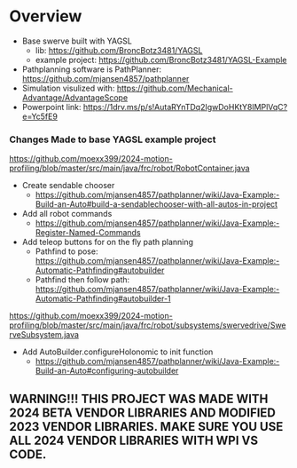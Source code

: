 # Overview
- Base swerve built with YAGSL
    - lib: https://github.com/BroncBotz3481/YAGSL
    - example project: https://github.com/BroncBotz3481/YAGSL-Example
- Pathplanning software is PathPlanner: https://github.com/mjansen4857/pathplanner
- Simulation visulized with: https://github.com/Mechanical-Advantage/AdvantageScope
- Powerpoint link: https://1drv.ms/p/s!AutaRYnTDq2IgwDoHKtY8IMPlVqC?e=Yc5fE9


### Changes Made to base YAGSL example project
https://github.com/moexx399/2024-motion-profiling/blob/master/src/main/java/frc/robot/RobotContainer.java
- Create sendable chooser
    - https://github.com/mjansen4857/pathplanner/wiki/Java-Example:-Build-an-Auto#build-a-sendablechooser-with-all-autos-in-project
- Add all robot commands
    - https://github.com/mjansen4857/pathplanner/wiki/Java-Example:-Register-Named-Commands
- Add teleop buttons for on the fly path planning
    - Pathfind to pose: https://github.com/mjansen4857/pathplanner/wiki/Java-Example:-Automatic-Pathfinding#autobuilder
    - Pathfind then follow path: https://github.com/mjansen4857/pathplanner/wiki/Java-Example:-Automatic-Pathfinding#autobuilder-1

https://github.com/moexx399/2024-motion-profiling/blob/master/src/main/java/frc/robot/subsystems/swervedrive/SwerveSubsystem.java
- Add AutoBuilder.configureHolonomic to init function
    - https://github.com/mjansen4857/pathplanner/wiki/Java-Example:-Build-an-Auto#configuring-autobuilder

## WARNING!!! THIS PROJECT WAS MADE WITH 2024 BETA VENDOR LIBRARIES AND MODIFIED 2023 VENDOR LIBRARIES. MAKE SURE YOU USE ALL 2024 VENDOR LIBRARIES WITH WPI VS CODE. 